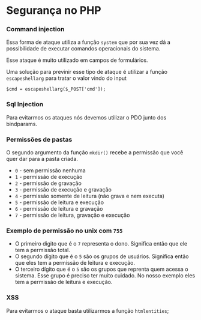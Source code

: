 # Segurança no PHP

### Command injection
Essa forma de ataque utiliza a função `system` que por sua vez dá a possibilidade
de executar comandos operacionais do sistema.

Esse ataque é muito utilizado em campos de formulários.

Uma solução para previnir esse tipo de ataque é utilizar a função `escapeshellarg` para
tratar o valor vindo do input
```
$cmd = escapeshellarg($_POST['cmd']);
```

### Sql Injection
Para evitarmos os ataques nós devemos utilizar o PDO junto dos bindparams.

### Permissões de pastas

O segundo argumento da função `mkdir()` recebe a permissão que você quer dar para
a pasta criada. 

- `0` - sem permissão nenhuma
- `1` - permissão de execução
- `2` - permissão de gravação
- `3` - permissão de execução e gravação
- `4` - permissão somente de leitura (não grava e nem executa)
- `5` - permissão de leitura e execução
- `6` - permissão de leitura e gravação
- `7` - permissão de leitura, gravação e execução

### Exemplo de permissão no unix com `755`

- O primeiro digito que é o `7` representa o dono. Significa então que ele 
tem a permissão total.
- O segundo dígito que é o `5` são os grupos de usuários. Significa então que eles
tem a permissão de leitura e execução.
- O terceiro dígito que é o `5` são os grupos que reprenta quem acessa o sistema.
Esse grupo é preciso ter muito cuidado. No nosso exemplo eles tem a permissão
de leitura e execução.

### XSS
Para evitarmos o ataque basta utilizarmos a função `htmlentities`;